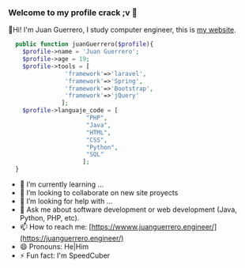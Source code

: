 ### Welcome to my profile crack ;v 👋

🙌Hi! I'm Juan Guerrero, I study computer engineer, this is [my website](https://juanguerrero.engineer/).
```php
  public function juanGuerrero($profile){
    $profile->name = 'Juan Guerrero';
    $profile->age = 19;
    $profile->tools = [
                'framework'=>'laravel', 
                'framework'=>'Spring',
                'framework'=>'Bootstrap',
                'framework'=>'jQuery'
               ];
    $profile->languaje_code = [
                      "PHP",
                      "Java",
                      "HTML",
                      "CSS",
                      "Python",
                      "SQL"
                     ];
  }
```
- 🌱 I’m currently learning ...
- 👯 I’m looking to collaborate on new site proyects
- 🤔 I’m looking for help with ...
- 💬 Ask me about software development or web development (Java, Python, PHP, etc).
- 📫 How to reach me: [https://wwww.juanguerrero.engineer/](https://juanguerrero.engineer/)
- 😄 Pronouns: He|Him
- ⚡ Fun fact: I'm SpeedCuber

